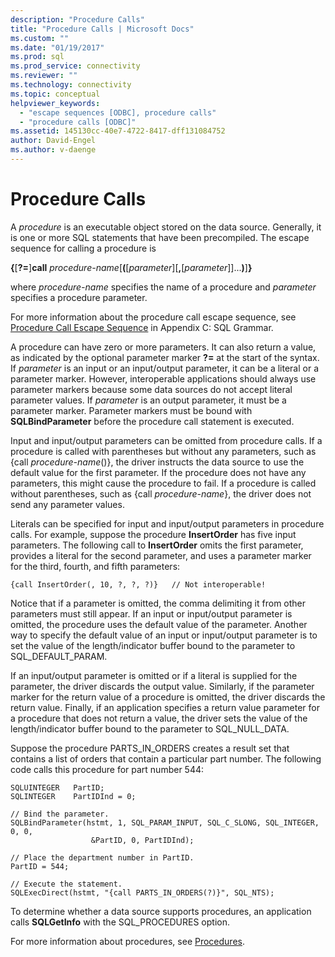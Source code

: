 ```yaml
---
description: "Procedure Calls"
title: "Procedure Calls | Microsoft Docs"
ms.custom: ""
ms.date: "01/19/2017"
ms.prod: sql
ms.prod_service: connectivity
ms.reviewer: ""
ms.technology: connectivity
ms.topic: conceptual
helpviewer_keywords: 
  - "escape sequences [ODBC], procedure calls"
  - "procedure calls [ODBC]"
ms.assetid: 145130cc-40e7-4722-8417-dff131084752
author: David-Engel
ms.author: v-daenge
---
```

# Procedure Calls
A *procedure* is an executable object stored on the data source. Generally, it is one or more SQL statements that have been precompiled. The escape sequence for calling a procedure is  
  
 **{**[**?=**]**call** *procedure-name*[**(**[*parameter*][**,**[*parameter*]]...**)**]**}**  
  
 where *procedure-name* specifies the name of a procedure and *parameter* specifies a procedure parameter.  
  
 For more information about the procedure call escape sequence, see [Procedure Call Escape Sequence](../../../odbc/reference/appendixes/procedure-call-escape-sequence.md) in Appendix C: SQL Grammar.  
  
 A procedure can have zero or more parameters. It can also return a value, as indicated by the optional parameter marker **?=** at the start of the syntax. If *parameter* is an input or an input/output parameter, it can be a literal or a parameter marker. However, interoperable applications should always use parameter markers because some data sources do not accept literal parameter values. If *parameter* is an output parameter, it must be a parameter marker. Parameter markers must be bound with **SQLBindParameter** before the procedure call statement is executed.  
  
 Input and input/output parameters can be omitted from procedure calls. If a procedure is called with parentheses but without any parameters, such as {call *procedure-name*()}, the driver instructs the data source to use the default value for the first parameter. If the procedure does not have any parameters, this might cause the procedure to fail. If a procedure is called without parentheses, such as {call *procedure-name*}, the driver does not send any parameter values.  
  
 Literals can be specified for input and input/output parameters in procedure calls. For example, suppose the procedure **InsertOrder** has five input parameters. The following call to **InsertOrder** omits the first parameter, provides a literal for the second parameter, and uses a parameter marker for the third, fourth, and fifth parameters:  
  
```  
{call InsertOrder(, 10, ?, ?, ?)}   // Not interoperable!  
```  
  
 Notice that if a parameter is omitted, the comma delimiting it from other parameters must still appear. If an input or input/output parameter is omitted, the procedure uses the default value of the parameter. Another way to specify the default value of an input or input/output parameter is to set the value of the length/indicator buffer bound to the parameter to SQL_DEFAULT_PARAM.  
  
 If an input/output parameter is omitted or if a literal is supplied for the parameter, the driver discards the output value. Similarly, if the parameter marker for the return value of a procedure is omitted, the driver discards the return value. Finally, if an application specifies a return value parameter for a procedure that does not return a value, the driver sets the value of the length/indicator buffer bound to the parameter to SQL_NULL_DATA.  
  
 Suppose the procedure PARTS_IN_ORDERS creates a result set that contains a list of orders that contain a particular part number. The following code calls this procedure for part number 544:  
  
```  
SQLUINTEGER   PartID;  
SQLINTEGER    PartIDInd = 0;  
  
// Bind the parameter.  
SQLBindParameter(hstmt, 1, SQL_PARAM_INPUT, SQL_C_SLONG, SQL_INTEGER, 0, 0,  
                  &PartID, 0, PartIDInd);  
  
// Place the department number in PartID.  
PartID = 544;  
  
// Execute the statement.  
SQLExecDirect(hstmt, "{call PARTS_IN_ORDERS(?)}", SQL_NTS);  
```  
  
 To determine whether a data source supports procedures, an application calls **SQLGetInfo** with the SQL_PROCEDURES option.  
  
 For more information about procedures, see [Procedures](../../../odbc/reference/develop-app/procedures-odbc.md).
